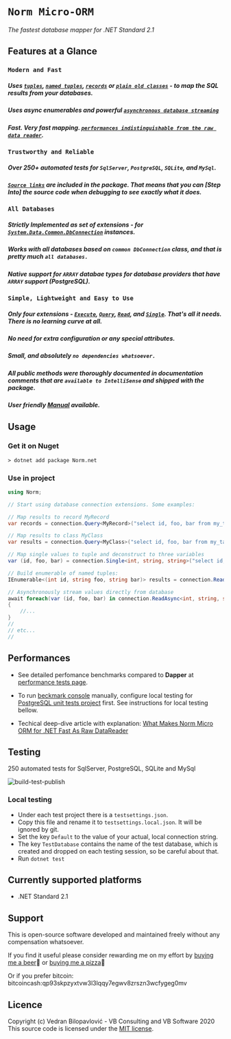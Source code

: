 # **`Norm Micro-ORM`**

_The fastest database mapper for .NET Standard 2.1_

## Features at a Glance

### `Modern and Fast`

##### Uses [`tuples`](https://github.com/vb-consulting/Norm.net/wiki/4.-Read-extension#iterate-a-two-value-tuples-int-and-string-example), [`named tuples`](https://github.com/vb-consulting/Norm.net/wiki/4.-Read-extension#create-a-named-tuples-enumeration-and-get-the-highest-value-example), [`records`]() or [`plain old classes`](https://github.com/vb-consulting/Norm.net/wiki/5.-Query-extension#map-to-class-instances-example) - to map the SQL results from your databases.

##### Uses async enumerables and powerful [`asynchronous database streaming`](https://github.com/vb-consulting/Norm.net/wiki/8.-Asynchronous-programming#readasync-and-queryasync)

##### Fast. Very fast mapping. [`performances indistinguishable from the raw data reader`](https://github.com/vb-consulting/Norm.net#performances).

### `Trustworthy and Reliable`

##### Over 250+ automated tests for `SqlServer`, `PostgreSQL`, `SQLite`, and `MySql`.

##### [`Source links`](https://docs.microsoft.com/en-us/dotnet/standard/library-guidance/sourcelink) are included in the package. That means that you can [Step Into] the source code when debugging to see exactly what it does.

### `All Databases`

##### Strictly Implemented as set of extensions - for  [`System.Data.Common.DbConnection`](https://docs.microsoft.com/en-us/dotnet/api/system.data.common.dbconnection?view=net-5.0) instances.

##### Works with all databases based on `common DbConnection` class, and that is pretty much `all databases.`

##### Native support for `ARRAY` databae types for database providers that have `ARRAY` support (PostgreSQL).

### `Simple, Lightweight and Easy to Use`

##### Only four extensions - [`Execute`](https://github.com/vb-consulting/Norm.net/wiki/2.-Execute-extension), [`Query`](https://github.com/vb-consulting/Norm.net/wiki/3.-Single-extension), [`Read`](https://github.com/vb-consulting/Norm.net/wiki/4.-Read-extension), and [`Single`](https://github.com/vb-consulting/Norm.net/wiki/3.-Single-extension). That's all it needs. There is no learning curve at all.

##### No need for extra configuration or any special attributes.

##### Small, and absolutely **`no dependencies whatsoever.`**

##### All public methods were thoroughly documented in documentation comments that are `available to IntelliSense` and shipped with the package.

##### User friendly [Manual](https://github.com/vb-consulting/Norm.net/wiki) available.

## Usage

### Get it on Nuget

```txt
> dotnet add package Norm.net
```

### Use in project

```csharp
using Norm;

// Start using database connection extensions. Some examples:

// Map results to record MyRecord
var records = connection.Query<MyRecord>("select id, foo, bar from my_table");

// Map results to class MyClass
var results = connection.Query<MyClass>("select id, foo, bar from my_table");

// Map single values to tuple and deconstruct to three variables
var (id, foo, bar) = connection.Single<int, string, string>("select id, foo, bar from my_table");

// Build enumerable of named tuples:
IEnumerable<(int id, string foo, string bar)> results = connection.Read<int, string, string>("select id, foo, bar from my_table");

// Asynchronously stream values directly from database
await foreach(var (id, foo, bar) in connection.ReadAsync<int, string, string>("select id, foo, bar from my_table"))
{
    //...
}
//
// etc...
//
```

## Performances

- See detailed perfomance benchmarks compared to **Dapper** at [performance tests page](https://github.com/vb-consulting/Norm.net/blob/master/PERFOMANCE-TESTS.md).

- To run [beckmark console](https://github.com/vb-consulting/Norm.net/blob/master/BenchmarksConsole/Program.cs) manually, configure local testing for [PostgreSQL unit tests project](https://github.com/vb-consulting/Norm.net/tree/master/Tests/PostgreSqlUnitTests) first. See instructions for local testing bellow.

- Techical deep-dive article with explanation: [What Makes Norm Micro ORM for .NET Fast As Raw DataReader](https://dev.to/vbilopav/what-makes-norm-micro-orm-for-net-fast-as-raw-datareader-5eoa)

## Testing

250 automated tests for SqlServer, PostgreSQL, SQLite and MySql

![build-test-publish](https://github.com/vb-consulting/Norm.net/workflows/build-test-publish/badge.svg)

### Local testing

- Under each test project there is a `testsettings.json`. 
- Copy this file and rename it to `testsettings.local.json`. It will be ignored by git.
- Set the key `Default` to the value of your actual, local connection string.
- The key `TestDatabase` contains the name of the test database, which is created and dropped on each testing session, so be careful about that.
- Run `dotnet test`

## Currently supported platforms

- .NET Standard 2.1

## Support

This is open-source software developed and maintained freely without any compensation whatsoever.

If you find it useful please consider rewarding me on my effort by [buying me a beer](https://www.paypal.me/vbsoftware/5)🍻 or [buying me a pizza](https://www.paypal.me/vbsoftware/10)🍕

Or if you prefer bitcoin:
bitcoincash:qp93skpzyxtvw3l3lqqy7egwv8zrszn3wcfygeg0mv

## Licence

Copyright (c) Vedran Bilopavlović - VB Consulting and VB Software 2020
This source code is licensed under the [MIT license](https://github.com/vbilopav/NoOrm.Net/blob/master/LICENSE).
